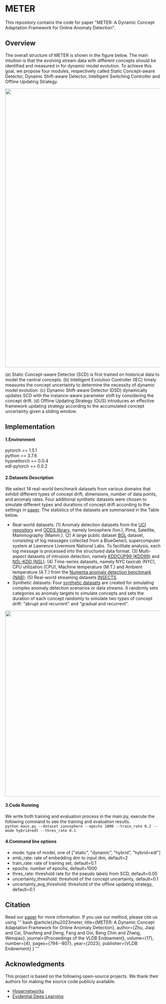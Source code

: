 # METER
This repository contains the code for paper "METER: A Dynamic Concept Adaptation Framework for Online Anomaly Detection".   
 ## Overview 
The overall structure of METER is shown in the figure below. The main intuition is that the evolving stream data with different concepts should be identified and measured in for dynamic model evolution.
To achieve this goal, we propose four modules, respectively called Static Concept-aware Detector, Dynamic Shift-aware Detector, Intelligent Switching Controller and Offline Updating Strategy. 

<img src="https://github.com/zjiaqi725/METER/blob/main/images/framework.png" width="900">  

(a) Static Concept-aware Detector (SCD) is first trained on historical data to model the central concepts. (b) Intelligent Evolution Controller (IEC) timely measures the  concept uncertainty to determine the necessity of dynamic model evolution. (c) Dynamic Shift-aware Detector (DSD) dynamically updates SCD with the instance-aware parameter shift by considering the concept drift.  (d) Offline Updating Strategy (OUS) introduces an effective framework updating strategy according to the accumulated concept uncertainty given a sliding window.

 ## Implementation 
#### 1.Environment  
pytorch == 1.5.1  
python == 3.7.6  
hypnettorch == 0.0.4  
edl-pytorch == 0.0.2  

#### 2.Datasets Description  
We select 14 real-world benchmark datasets from various domains that exhibit different types of concept drift, dimensions, number of data points, and anomaly rates. Four additional synthetic datasets were chosen to simulate different types and durations of concept drift according to the settings in [paper](https://dl.acm.org/doi/abs/10.1145/3534678.3539348). The statistics of the datasets are summarised in the Table below.  

* Real-world datasets: (1) Anomaly detection datasets from the [UCI repository](https://archive.ics.uci.edu/ml/index.php) and [ODDS library](http://odds.cs.stonybrook.edu/), namely Ionosphere (Ion.), Pima, Satellite, Mammography (Mamm.). (2) A large public dataset [BGL](https://www.usenix.org/cfdr-data) dataset, consisting of log messages collected from a BlueGene/L supercomputer system at Lawrence Livermore National Labs. To facilitate analysis, each log message is processed into the structured data format. (3) Multi-aspect datasets of intrusion detection, namely [KDDCUP99 (KDD99)](http://kdd.ics.uci.edu/databases/kddcup99/kddcup99.html) and [NSL-KDD (NSL)](https://www.unb.ca/cic/datasets/nsl.html). (4) Time-series datasets, namely
NYC taxicab (NYC), CPU utilization (CPU), Machine temperature (M.T.) and Ambient temperature (A.T.) from the [Numenta anomaly detection benchmark (NAB)](https://github.com/numenta/NAB). (5) Real-world streaming datasets [INSECTS](https://sites.google.com/view/uspdsrepository).
* Synthetic datasets: Four [synthetic datasets](https://www.dropbox.com/sh/a3fhtp9zjjujrwa/AAD_4wkFaULuK-uJinbtw81Oa?dl=0) are created for simulating complex anomaly detection scenarios or data streams. It randomly sets categories as anomaly targets to simulate concepts and sets the duration of each concept randomly to simulate two types of concept drift: "abrupt and recurrent" and "gradual and recurrent".

<img src="https://github.com/zjiaqi725/METER/blob/main/images/Dataset%20statistics.png" width="600" >  

#### 3.Code Running  
We write both training and evaluation process in the main.py, execute the following command to see the training and evaluation results.  
`python main.py --dataset ionosphere --epochs 1000 --train_rate 0.2 --mode hybrid+edl --thres_rate 0.1`

#### 4.Command line options
* mode: type of model, one of ["static", "dynamic", "hybrid", "hybrid+edl"]
* emb_rate: rate of embedding dim to input dim, default=2
* train_rate: rate of training set, default=0.1
* epochs: number of epochs, default=1000
* thres_rate: threshold rate for the pseudo labels from SCD, default=0.05
* uncertainty_threshold: threshold of the concept uncertainty, default=0.1
* uncertainty_avg_threshold: threshold of the offline updating strategy, default=0.1

## Citation
Read our [paper](https://www.vldb.org/pvldb/vol17/p794-zhu.pdf) for more information. If you use our method, please cite us using
''' bash
@article{zhu2023meter,
  title={METER: A Dynamic Concept Adaptation Framework for Online Anomaly Detection},
  author={Zhu, Jiaqi and Cai, Shaofeng and Deng, Fang and Ooi, Beng Chin and Zhang, Wenqiao},
  journal={Proceedings of the VLDB Endowment},
  volume={17},
  number={4},
  pages={794--807},
  year={2023},
  publisher={VLDB Endowment}
}
'''

## Acknowledgments
This project is based on the following open-source projects. We thank their authors for making the source code publicly available.  
* [Hypernetworks](https://github.com/chrhenning/hypnettorch)
* [Evidential Deep Learning](https://github.com/teddykoker/evidential-learning-pytorch)
